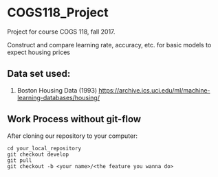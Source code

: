 # COGS118_Project

Project for course COGS 118, fall 2017.

Construct and compare learning rate, accuracy, etc. for basic models to expect housing prices


## Data set used:

1. Boston Housing Data (1993)
https://archive.ics.uci.edu/ml/machine-learning-databases/housing/

## Work Process without git-flow

After cloning our repository to your computer:
```
cd your_local_repository
git checkout develop
git pull
git checkout -b <your name>/<the feature you wanna do>
```
